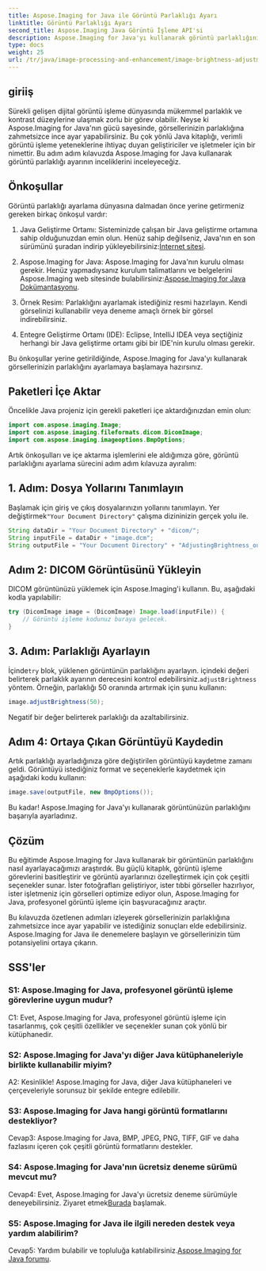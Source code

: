 ```yaml
---
title: Aspose.Imaging for Java ile Görüntü Parlaklığı Ayarı
linktitle: Görüntü Parlaklığı Ayarı
second_title: Aspose.Imaging Java Görüntü İşleme API'si
description: Aspose.Imaging for Java'yı kullanarak görüntü parlaklığını nasıl ayarlayacağınızı öğrenin. Bu kapsamlı kılavuzla görsellerinizi zahmetsizce geliştirin.
type: docs
weight: 25
url: /tr/java/image-processing-and-enhancement/image-brightness-adjustment/
---
```

## giriiş

Sürekli gelişen dijital görüntü işleme dünyasında mükemmel parlaklık ve kontrast düzeylerine ulaşmak zorlu bir görev olabilir. Neyse ki Aspose.Imaging for Java'nın gücü sayesinde, görsellerinizin parlaklığına zahmetsizce ince ayar yapabilirsiniz. Bu çok yönlü Java kitaplığı, verimli görüntü işleme yeteneklerine ihtiyaç duyan geliştiriciler ve işletmeler için bir nimettir. Bu adım adım kılavuzda Aspose.Imaging for Java kullanarak görüntü parlaklığı ayarının inceliklerini inceleyeceğiz.

## Önkoşullar

Görüntü parlaklığı ayarlama dünyasına dalmadan önce yerine getirmeniz gereken birkaç önkoşul vardır:

1.  Java Geliştirme Ortamı: Sisteminizde çalışan bir Java geliştirme ortamına sahip olduğunuzdan emin olun. Henüz sahip değilseniz, Java'nın en son sürümünü şuradan indirip yükleyebilirsiniz:[İnternet sitesi](https://www.oracle.com/java/technologies/javase-downloads).

2. Aspose.Imaging for Java: Aspose.Imaging for Java'nın kurulu olması gerekir. Henüz yapmadıysanız kurulum talimatlarını ve belgelerini Aspose.Imaging web sitesinde bulabilirsiniz:[Aspose.Imaging for Java Dokümantasyonu](https://reference.aspose.com/imaging/java/).

3. Örnek Resim: Parlaklığını ayarlamak istediğiniz resmi hazırlayın. Kendi görselinizi kullanabilir veya deneme amaçlı örnek bir görsel indirebilirsiniz.

4. Entegre Geliştirme Ortamı (IDE): Eclipse, IntelliJ IDEA veya seçtiğiniz herhangi bir Java geliştirme ortamı gibi bir IDE'nin kurulu olması gerekir.

Bu önkoşullar yerine getirildiğinde, Aspose.Imaging for Java'yı kullanarak görsellerinizin parlaklığını ayarlamaya başlamaya hazırsınız.

## Paketleri İçe Aktar

Öncelikle Java projeniz için gerekli paketleri içe aktardığınızdan emin olun:

```java
import com.aspose.imaging.Image;
import com.aspose.imaging.fileformats.dicom.DicomImage;
import com.aspose.imaging.imageoptions.BmpOptions;
```

Artık önkoşulları ve içe aktarma işlemlerini ele aldığımıza göre, görüntü parlaklığını ayarlama sürecini adım adım kılavuza ayıralım:

## 1. Adım: Dosya Yollarını Tanımlayın

Başlamak için giriş ve çıkış dosyalarınızın yollarını tanımlayın. Yer değiştirmek`"Your Document Directory"` çalışma dizininizin gerçek yolu ile.

```java
String dataDir = "Your Document Directory" + "dicom/";
String inputFile = dataDir + "image.dcm";
String outputFile = "Your Document Directory" + "AdjustingBrightness_out.bmp";
```

## Adım 2: DICOM Görüntüsünü Yükleyin

DICOM görüntünüzü yüklemek için Aspose.Imaging'i kullanın. Bu, aşağıdaki kodla yapılabilir:

```java
try (DicomImage image = (DicomImage) Image.load(inputFile)) {
    // Görüntü işleme kodunuz buraya gelecek.
}
```

## 3. Adım: Parlaklığı Ayarlayın

 İçinde`try` blok, yüklenen görüntünün parlaklığını ayarlayın. içindeki değeri belirterek parlaklık ayarının derecesini kontrol edebilirsiniz.`adjustBrightness` yöntem. Örneğin, parlaklığı 50 oranında artırmak için şunu kullanın:

```java
image.adjustBrightness(50);
```

Negatif bir değer belirterek parlaklığı da azaltabilirsiniz.

## Adım 4: Ortaya Çıkan Görüntüyü Kaydedin

Artık parlaklığı ayarladığınıza göre değiştirilen görüntüyü kaydetme zamanı geldi. Görüntüyü istediğiniz format ve seçeneklerle kaydetmek için aşağıdaki kodu kullanın:

```java
image.save(outputFile, new BmpOptions());
```

Bu kadar! Aspose.Imaging for Java'yı kullanarak görüntünüzün parlaklığını başarıyla ayarladınız.

## Çözüm

Bu eğitimde Aspose.Imaging for Java kullanarak bir görüntünün parlaklığını nasıl ayarlayacağımızı araştırdık. Bu güçlü kitaplık, görüntü işleme görevlerini basitleştirir ve görüntü ayarlarınızı özelleştirmek için çok çeşitli seçenekler sunar. İster fotoğrafları geliştiriyor, ister tıbbi görseller hazırlıyor, ister işletmeniz için görselleri optimize ediyor olun, Aspose.Imaging for Java, profesyonel görüntü işleme için başvuracağınız araçtır.

Bu kılavuzda özetlenen adımları izleyerek görsellerinizin parlaklığına zahmetsizce ince ayar yapabilir ve istediğiniz sonuçları elde edebilirsiniz. Aspose.Imaging for Java ile denemelere başlayın ve görsellerinizin tüm potansiyelini ortaya çıkarın.

## SSS'ler

### S1: Aspose.Imaging for Java, profesyonel görüntü işleme görevlerine uygun mudur?

C1: Evet, Aspose.Imaging for Java, profesyonel görüntü işleme için tasarlanmış, çok çeşitli özellikler ve seçenekler sunan çok yönlü bir kütüphanedir.

### S2: Aspose.Imaging for Java'yı diğer Java kütüphaneleriyle birlikte kullanabilir miyim?

A2: Kesinlikle! Aspose.Imaging for Java, diğer Java kütüphaneleri ve çerçeveleriyle sorunsuz bir şekilde entegre edilebilir.

### S3: Aspose.Imaging for Java hangi görüntü formatlarını destekliyor?

Cevap3: Aspose.Imaging for Java, BMP, JPEG, PNG, TIFF, GIF ve daha fazlasını içeren çok çeşitli görüntü formatlarını destekler.

### S4: Aspose.Imaging for Java'nın ücretsiz deneme sürümü mevcut mu?

 Cevap4: Evet, Aspose.Imaging for Java'yı ücretsiz deneme sürümüyle deneyebilirsiniz. Ziyaret etmek[Burada](https://releases.aspose.com/) başlamak.

### S5: Aspose.Imaging for Java ile ilgili nereden destek veya yardım alabilirim?

 Cevap5: Yardım bulabilir ve topluluğa katılabilirsiniz.[Aspose.Imaging for Java forumu](https://forum.aspose.com/).